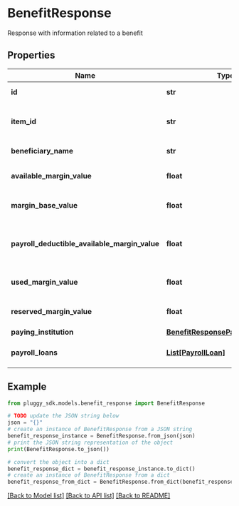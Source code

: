 # BenefitResponse

Response with information related to a benefit

## Properties

Name | Type | Description | Notes
------------ | ------------- | ------------- | -------------
**id** | **str** | Primary identifier | 
**item_id** | **str** | Identifier of the item linked to the loan | 
**beneficiary_name** | **str** | Beneficiary name | 
**available_margin_value** | **float** | Available margin value | [optional] 
**margin_base_value** | **float** | Base margin value | [optional] 
**payroll_deductible_available_margin_value** | **float** | Payroll deductible available margin value | [optional] 
**used_margin_value** | **float** | Used margin value | [optional] 
**reserved_margin_value** | **float** | Reserved margin value | [optional] 
**paying_institution** | [**BenefitResponsePayingInstitution**](BenefitResponsePayingInstitution.md) |  | [optional] 
**payroll_loans** | [**List[PayrollLoan]**](PayrollLoan.md) | List of payroll loans | [optional] 

## Example

```python
from pluggy_sdk.models.benefit_response import BenefitResponse

# TODO update the JSON string below
json = "{}"
# create an instance of BenefitResponse from a JSON string
benefit_response_instance = BenefitResponse.from_json(json)
# print the JSON string representation of the object
print(BenefitResponse.to_json())

# convert the object into a dict
benefit_response_dict = benefit_response_instance.to_dict()
# create an instance of BenefitResponse from a dict
benefit_response_from_dict = BenefitResponse.from_dict(benefit_response_dict)
```
[[Back to Model list]](../README.md#documentation-for-models) [[Back to API list]](../README.md#documentation-for-api-endpoints) [[Back to README]](../README.md)



